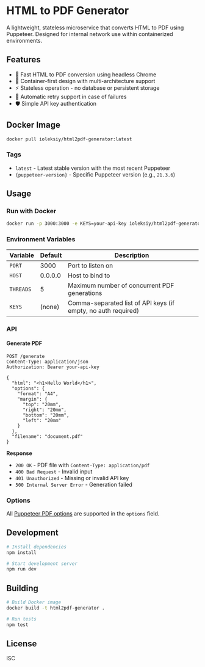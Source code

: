 # HTML to PDF Generator

A lightweight, stateless microservice that converts HTML to PDF using Puppeteer. Designed for internal network use within containerized environments.

## Features

- 🚀 Fast HTML to PDF conversion using headless Chrome
- 🐳 Container-first design with multi-architecture support
- ⚡ Stateless operation - no database or persistent storage
- 🔄 Automatic retry support in case of failures
- 🛡️ Simple API key authentication

## Docker Image

```bash
docker pull ioleksiy/html2pdf-generator:latest
```

### Tags
- `latest` - Latest stable version with the most recent Puppeteer
- `{puppeteer-version}` - Specific Puppeteer version (e.g., `21.3.6`)

## Usage

### Run with Docker

```bash
docker run -p 3000:3000 -e KEYS=your-api-key ioleksiy/html2pdf-generator:latest
```

### Environment Variables

| Variable | Default | Description |
|----------|---------|-------------|
| `PORT` | 3000 | Port to listen on |
| `HOST` | 0.0.0.0 | Host to bind to |
| `THREADS` | 5 | Maximum number of concurrent PDF generations |
| `KEYS` | (none) | Comma-separated list of API keys (if empty, no auth required) |

### API

#### Generate PDF

```
POST /generate
Content-Type: application/json
Authorization: Bearer your-api-key

{
  "html": "<h1>Hello World</h1>",
  "options": {
    "format": "A4",
    "margin": {
      "top": "20mm",
      "right": "20mm",
      "bottom": "20mm",
      "left": "20mm"
    }
  },
  "filename": "document.pdf"
}
```

**Response**
- `200 OK` - PDF file with `Content-Type: application/pdf`
- `400 Bad Request` - Invalid input
- `401 Unauthorized` - Missing or invalid API key
- `500 Internal Server Error` - Generation failed

### Options

All [Puppeteer PDF options](https://pptr.dev/api/puppeteer.pdfoptions) are supported in the `options` field.

## Development

```bash
# Install dependencies
npm install

# Start development server
npm run dev
```

## Building

```bash
# Build Docker image
docker build -t html2pdf-generator .

# Run tests
npm test
```

## License

ISC
